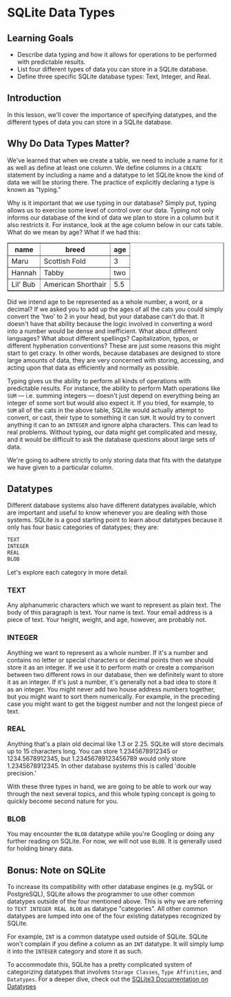 # SQLite Data Types

## Learning Goals

- Describe data typing and how it allows for operations to be performed with
   predictable results.
- List four different types of data you can store in a SQLite database.
- Define three specific SQLite database types: Text, Integer, and Real.

## Introduction

In this lesson, we'll cover the importance of specifying datatypes, and the
different types of data you can store in a SQLite database.

## Why Do Data Types Matter?

We've learned that when we create a table, we need to include a name for it as
well as define at least one column. We define columns in a `CREATE` statement by
including a name and a datatype to let SQLite know the kind of data we will be
storing there. The practice of explicitly declaring a type is known as "typing."

Why is it important that we use typing in our database? Simply put, typing
allows us to exercise some level of control over our data. Typing not only
informs our database of the kind of data we plan to store in a column but it
also restricts it. For instance, look at the age column below in our cats table.
What do we mean by age? What if we had this:

<table border="1" cellpadding="4" cellspacing="0">
  <tr>
    <th>name</th>
    <th>breed</th>
    <th>age</th>
  </tr>
  
  <tr>
    <td>Maru</td>
    <td>Scottish Fold</td>
    <td>3</td>
  </tr>
  <tr>
    <td>Hannah</td>
    <td>Tabby</td>
    <td>two</td>
  </tr>
  <tr>
    <td>Lil' Bub</td>
    <td>American Shorthair</td>
    <td>5.5</td>
  </tr>
</table>

Did we intend age to be represented as a whole number, a word, or a decimal? If
we asked you to add up the ages of all the cats you could simply convert the
'two' to 2 in your head, but your database can't do that. It doesn't have that
ability because the logic involved in converting a word into a number would be
dense and inefficient. What about different languages? What about different
spellings? Capitalization, typos, or different hyphenation conventions? These
are just some reasons this might start to get crazy. In other words, because
databases are designed to store large amounts of data, they are very concerned
with storing, accessing, and acting upon that data as efficiently and normally
as possible.

Typing gives us the ability to perform all kinds of operations with predictable
results. For instance, the ability to perform Math operations like `SUM` —
i.e. summing integers — doesn't just depend on everything being an integer
of some sort but would also expect it. If you tried, for example,  to `SUM` all
of the cats in the above table, SQLite would actually attempt to convert, or
cast, their type to something it can `SUM`. It would try to convert anything it
can to an `INTEGER` and ignore alpha characters. This can lead to real problems.
Without typing, our data might get complicated and messy, and it would be
difficult to ask the database questions about large sets of data.

We're going to adhere strictly to only storing data that fits with the datatype
we have given to a particular column.

## Datatypes

Different database systems also have different datatypes available, which are
important and useful to know whenever you are dealing with those systems. SQLite
is a good starting point to learn about datatypes because it only has four basic
categories of datatypes; they are:

```bash
TEXT
INTEGER
REAL
BLOB
```

Let's explore each category in more detail.

### TEXT

Any alphanumeric characters which we want to represent as plain text. The body
of this paragraph is text. Your name is text. Your email address is a piece of
text. Your height, weight, and age, however, are probably not.

### INTEGER

Anything we want to represent as a whole number. If it's a number and contains
no letter or special characters or decimal points then we should store it as an
integer. If we use it to perform math or create a comparison between two
different rows in our database, then we definitely want to store it as an
integer. If it's just a number, it's generally not a bad idea to store it as an
integer. You might never add two house address numbers together, but you might
want to sort them numerically. For example, in the preceding case you might want
to get the biggest number and not the longest piece of text.

### REAL

Anything that's a plain old decimal like 1.3 or 2.25. SQLite will store decimals
up to 15 characters long. You can store 1.2345678912345 or 1234.5678912345, but
1.23456789123456789 would only store 1.2345678912345. In other database systems
this is called 'double precision.'

With these three types in hand, we are going to be able to work our way through
the next several topics, and this whole typing concept is going to quickly
become second nature for you.

### BLOB

You may encounter the `BLOB` datatype while you're Googling or doing any further
reading on SQLite. For now, we will not use `BLOB`. It is generally used for
holding binary data.

## Bonus: Note on SQLite

To increase its compatibility with other database engines (e.g. mySQL or
PostgreSQL), SQLite allows the programmer to use other common datatypes outside
of the four mentioned above. This is why we are referring to `TEXT INTEGER REAL
BLOB` as datatype "categories". All other common datatypes are lumped into one
of the four existing datatypes recognized by SQLite. 

For example, `INT` is a common datatype used outside of SQLite. SQLite won't
complain if you define a column as an `INT` datatype. It will simply lump it
into the `INTEGER` category and store it as such.

To accommodate this, SQLite has a pretty complicated system of categorizing
datatypes that involves `Storage Classes`, `Type Affinities`, and `Datatypes`.
For a deeper dive, check out the [SQLite3 Documentation on Datatypes](http://www.sqlite.org/datatype3.html)
